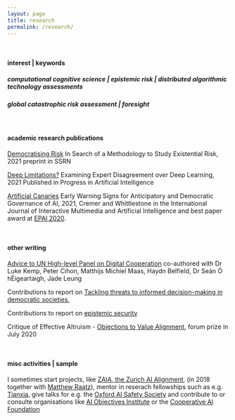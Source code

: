 ```yaml
---
layout: page
title: research
permalink: /research/
---
```

&nbsp;

#### interest | keywords 

##### computational cognitive science  | epistemic risk | distributed algorithmic technology assessments 

##### global catastrophic risk assessment | foresight 

&nbsp;

#### academic research publications

[Democratising Risk](https://papers.ssrn.com/sol3/papers.cfm?abstract_id=3995225) In Search of a Methodology to Study Existential Risk, 2021 preprint in SSRN

[Deep Limitations?](https://link.springer.com/article/10.1007/s13748-021-00239-1) Examining Expert Disagreement over Deep Learning, 2021 Published in Progress in Artificial Intelligence

[Artificial Canaries](https://www.ijimai.org/journal/sites/default/files/2021-02/ijimai_6_5_10.pdf) Early Warning Signs for Anticipatory and Democratic Governance of AI, 2021, Cremer and Whittlestone in the International Journal of Interactive Multimedia and Artificial Intelligence and best paper award at [EPAI 2020](https://dmip.webs.upv.es/EPAI2020/).

&nbsp;

#### other writing 

[Advice to UN High-level Panel on Digital Cooperation](https://www.cser.ac.uk/news/advice-un-high-level-panel-digital-cooperation/) co-authored with Dr Luke Kemp, Peter Cihon, Matthijs Michiel Maas, Haydn Belfield, Dr Seán Ó hÉigeartaigh, Jade Leung 

Contributions to report on [Tackling threats to informed decision-making in democratic societies.](https://www.turing.ac.uk/research/publications/tackling-threats-informed-decision-making-democratic-societies)

Contributions to report on [epistemic security](https://www.turing.ac.uk/sites/default/files/2020-10/epistemic-security-report_final.pdf)

Critique of Effective Altruism - [Objections to Value Alignment](https://forum.effectivealtruism.org/posts/DxfpGi9hwvwLCf5iQ/objections-to-value-alignment-between-effective-altruists), forum prize in July 2020

&nbsp;

#### misc activities | sample 

I sometimes start projects, like [ZAIA, the Zurich AI Alignment](https://www.zurich-ai-alignment.com/discussion-group), (in 2018 together with [Matthew Raatz](http://amid.fish/)), mentor in reserach fellowships such as e.g. [Tianxia](https://www.tian-xia.com/), give talks for e.g. the [Oxford AI Safety Society](https://twitter.com/OxfordAI/status/1521139105127669761?s=20) and contribute to or consulte organisations like [AI Objectives Institute](https://ai.objectives.institute/blog/ai-and-the-transformation-of-capitalism) or the [Cooperative AI Foundation](https://www.cooperativeai.com/)


